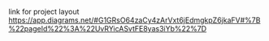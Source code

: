 link for project layout
https://app.diagrams.net/#G1GRsO64zaCy4zArVxt6jEdmgkpZ6jkaFV#%7B%22pageId%22%3A%22UvRYicASvtFE8yas3iYb%22%7D
